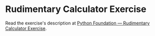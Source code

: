 
# Rudimentary Calculator Exercise

Read the exercise's description at [Python Foundation — Rudimentary Calculator Exercise](https://www.codeguage.com/courses/python/rudimentary-calculator-exercise).